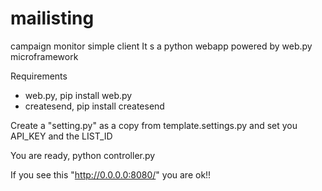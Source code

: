 mailisting
==========

campaign monitor simple client
It s a python webapp powered by web.py microframework

Requirements
* web.py, pip install web.py
* createsend, pip install createsend

Create a "setting.py" as a copy from template.settings.py
and set you API_KEY and the LIST_ID

You are ready,
python controller.py

If you see this "http://0.0.0.0:8080/" you are ok!! 
